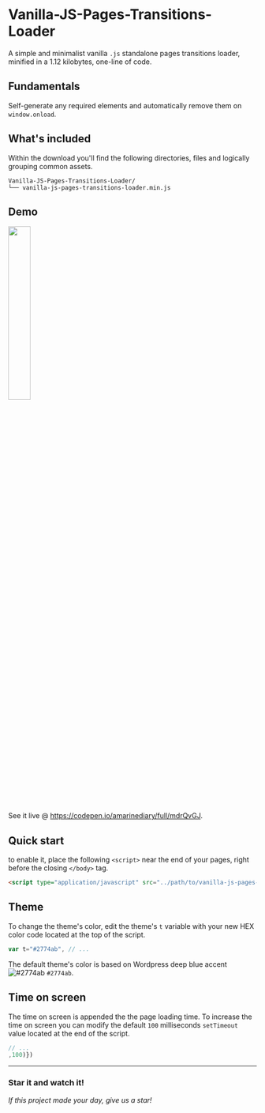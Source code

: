 # Vanilla-JS-Pages-Transitions-Loader

A simple and minimalist vanilla `.js` standalone pages transitions loader, minified in a 1.12 kilobytes, one-line of code.

## Fundamentals

Self-generate any required elements and automatically remove them on `window.onload`.

## What's included

Within the download you'll find the following directories, files and logically grouping common assets.

```
Vanilla-JS-Pages-Transitions-Loader/
└── vanilla-js-pages-transitions-loader.min.js
```

## Demo

<img src="https://i.ibb.co/L68sYxD/Vanilla-js-pages-transitions-loader-ressource-1.gif" width="30%"></img>

See it live @ https://codepen.io/amarinediary/full/mdrQvGJ.

## Quick start

to enable it, place the following `<script>` near the end of your pages, right before the closing `</body>` tag.

```html
<script type="application/javascript" src="../path/to/vanilla-js-pages-transitions-loader.min.js"></script>
```

## Theme

To change the theme's color, edit the theme's ` t ` variable with your new HEX color code located at the top of the script.

```js
var t="#2774ab", // ...
```

The default theme's color is based on Wordpress deep blue accent ![#2774ab](https://via.placeholder.com/15/2774ab/000000?text=+) `#2774ab`.

## Time on screen

The time on screen is appended the the page loading time. To increase the time on screen you can modify the default `100` milliseconds `setTimeout` value located at the end of the script.
```js
// ...
,100)})
```

___
### Star it and watch it! 

*If this project made your day, give us a star!*

